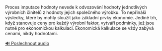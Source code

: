 
Proces imputace hodnoty nevede k odvozování hodnoty jednotlivých výrobních činitelů z hodnoty jejich společného výrobku. To nepřináší výsledky, které by mohly sloužit jako základní prvky ekonomie. Jedině trh, když stanovuje ceny pro každý výrobní faktor, vytváří podmínky, jež jsou nutné pro ekonomickou kalkulaci. Ekonomická kalkulace se vždy zabývá cenami, nikdy hodnotami.

[🔊 Poslechnout audio](/data/7-paragraphs/audio/chapter_62/para_007-Proces-imputace-hodnoty-nevede-k-odvozovn-hodnot.mp3)
